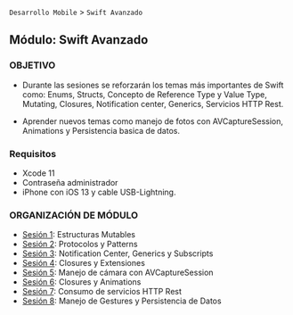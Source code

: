 `Desarrollo Mobile` > `Swift Avanzado`

## Módulo: Swift Avanzado

### OBJETIVO 

- Durante las sesiones se reforzarán los temas más importantes de Swift como: 
Enums, Structs, Concepto de Reference Type y Value Type, Mutating, Closures, Notification center, Generics, Servicios HTTP Rest.

- Aprender nuevos temas como manejo de fotos con AVCaptureSession, Animations y Persistencia basica de datos.

### Requisitos

- Xcode 11
- Contraseña administrador
- iPhone con iOS 13 y cable USB-Lightning.


### ORGANIZACIÓN DE MÓDULO 
 
 - [Sesión 1](Sesion-01): Estructuras Mutables
 - [Sesión 2](Sesion-02): Protocolos y Patterns
 - [Sesión 3](Sesion-03): Notification Center, Generics y Subscripts
 - [Sesión 4](Sesion-04): Closures y Extensiones
 - [Sesión 5](Sesion-05): Manejo de cámara con AVCaptureSession
 - [Sesión 6](Sesion-06): Closures y Animations
 - [Sesión 7](Sesion-07): Consumo de servicios HTTP Rest
 - [Sesión 8](Sesion-08): Manejo de Gestures y Persistencia de Datos

